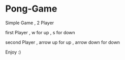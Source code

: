 # Pong-Game

Simple Game , 
2 Player 

first Player , 
w for up , 
s for down 

second Player , 
arrow up for up , 
arrow down for down

Enjoy :)
